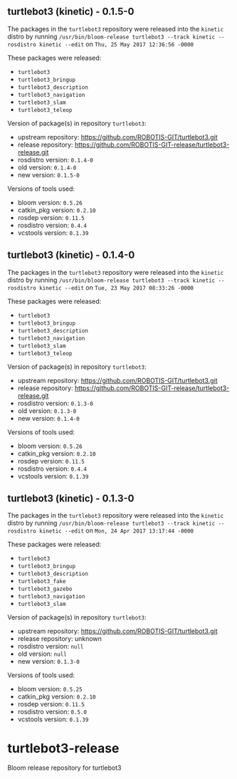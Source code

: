 ## turtlebot3 (kinetic) - 0.1.5-0

The packages in the `turtlebot3` repository were released into the `kinetic` distro by running `/usr/bin/bloom-release turtlebot3 --track kinetic --rosdistro kinetic --edit` on `Thu, 25 May 2017 12:36:56 -0000`

These packages were released:
- `turtlebot3`
- `turtlebot3_bringup`
- `turtlebot3_description`
- `turtlebot3_navigation`
- `turtlebot3_slam`
- `turtlebot3_teleop`

Version of package(s) in repository `turtlebot3`:

- upstream repository: https://github.com/ROBOTIS-GIT/turtlebot3.git
- release repository: https://github.com/ROBOTIS-GIT-release/turtlebot3-release.git
- rosdistro version: `0.1.4-0`
- old version: `0.1.4-0`
- new version: `0.1.5-0`

Versions of tools used:

- bloom version: `0.5.26`
- catkin_pkg version: `0.2.10`
- rosdep version: `0.11.5`
- rosdistro version: `0.4.4`
- vcstools version: `0.1.39`


## turtlebot3 (kinetic) - 0.1.4-0

The packages in the `turtlebot3` repository were released into the `kinetic` distro by running `/usr/bin/bloom-release turtlebot3 --track kinetic --rosdistro kinetic --edit` on `Tue, 23 May 2017 08:33:26 -0000`

These packages were released:
- `turtlebot3`
- `turtlebot3_bringup`
- `turtlebot3_description`
- `turtlebot3_navigation`
- `turtlebot3_slam`
- `turtlebot3_teleop`

Version of package(s) in repository `turtlebot3`:

- upstream repository: https://github.com/ROBOTIS-GIT/turtlebot3.git
- release repository: https://github.com/ROBOTIS-GIT-release/turtlebot3-release.git
- rosdistro version: `0.1.3-0`
- old version: `0.1.3-0`
- new version: `0.1.4-0`

Versions of tools used:

- bloom version: `0.5.26`
- catkin_pkg version: `0.2.10`
- rosdep version: `0.11.5`
- rosdistro version: `0.4.4`
- vcstools version: `0.1.39`


## turtlebot3 (kinetic) - 0.1.3-0

The packages in the `turtlebot3` repository were released into the `kinetic` distro by running `/usr/bin/bloom-release turtlebot3 --track kinetic --rosdistro kinetic --edit` on `Mon, 24 Apr 2017 13:17:44 -0000`

These packages were released:
- `turtlebot3`
- `turtlebot3_bringup`
- `turtlebot3_description`
- `turtlebot3_fake`
- `turtlebot3_gazebo`
- `turtlebot3_navigation`
- `turtlebot3_slam`

Version of package(s) in repository `turtlebot3`:

- upstream repository: https://github.com/ROBOTIS-GIT/turtlebot3.git
- release repository: unknown
- rosdistro version: `null`
- old version: `null`
- new version: `0.1.3-0`

Versions of tools used:

- bloom version: `0.5.25`
- catkin_pkg version: `0.2.10`
- rosdep version: `0.11.5`
- rosdistro version: `0.5.0`
- vcstools version: `0.1.39`


# turtlebot3-release
Bloom release repository for turtlebot3
